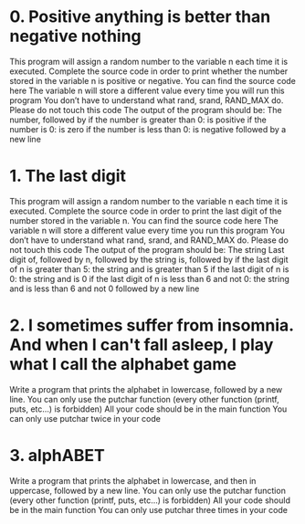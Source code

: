 # 0. Positive anything is better than negative nothing 
This program will assign a random number to the variable n each time it is executed. Complete the source code in order to print whether the number stored in the variable n is positive or negative.
    You can find the source code here
    The variable n will store a different value every time you will run this program
    You don’t have to understand what rand, srand, RAND_MAX do. Please do not touch this code
    The output of the program should be:
        The number, followed by
            if the number is greater than 0: is positive
            if the number is 0: is zero
            if the number is less than 0: is negative
        followed by a new line

# 1. The last digit
This program will assign a random number to the variable n each time it is executed. Complete the source code in order to print the last digit of the number stored in the variable n.
    You can find the source code here
    The variable n will store a different value every time you run this program
    You don’t have to understand what rand, srand, and RAND_MAX do. Please do not touch this code
    The output of the program should be:
        The string Last digit of, followed by
        n, followed by
        the string is, followed by
            if the last digit of n is greater than 5: the string and is greater than 5
            if the last digit of n is 0: the string and is 0
            if the last digit of n is less than 6 and not 0: the string and is less than 6 and not 0
        followed by a new line

# 2. I sometimes suffer from insomnia. And when I can't fall asleep, I play what I call the alphabet game
Write a program that prints the alphabet in lowercase, followed by a new line.
    You can only use the putchar function (every other function (printf, puts, etc…) is forbidden)
    All your code should be in the main function
    You can only use putchar twice in your code

# 3. alphABET 
Write a program that prints the alphabet in lowercase, and then in uppercase, followed by a new line.
    You can only use the putchar function (every other function (printf, puts, etc…) is forbidden)
    All your code should be in the main function
    You can only use putchar three times in your code
